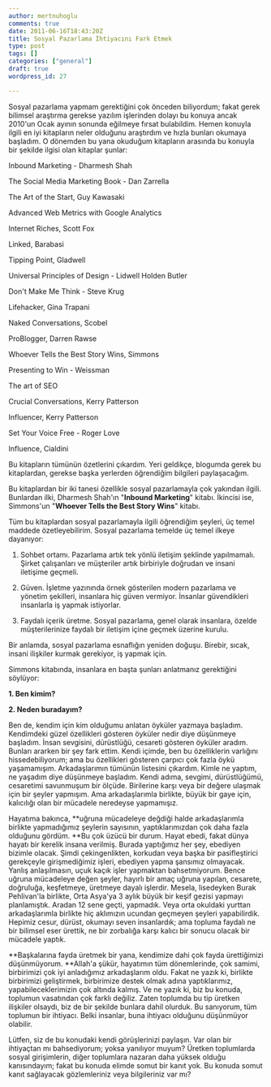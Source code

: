 ```yaml
---
author: mertnuhoglu
comments: true
date: 2011-06-16T18:43:20Z
title: Sosyal Pazarlama İhtiyacını Fark Etmek
type: post
tags: []
categories: ["general"]
draft: true
wordpress_id: 27

---
```


Sosyal pazarlama yapmam gerektiğini çok önceden biliyordum; fakat gerek bilimsel araştırma gerekse yazılım işlerinden dolayı bu konuya ancak 2010'un Ocak ayının sonunda eğilmeye fırsat bulabildim. Hemen konuyla ilgili en iyi kitapların neler olduğunu araştırdım ve hızla bunları okumaya başladım. O dönemden bu yana okuduğum kitapların arasında bu konuyla bir şekilde ilgisi olan kitaplar şunlar:

<!--more-->

Inbound Marketing - Dharmesh Shah

 

The Social Media Marketing Book - Dan Zarrella

 

The Art of the Start, Guy Kawasaki

 

Advanced Web Metrics with Google Analytics

 

Internet Riches, Scott Fox

 

Linked, Barabasi

 

Tipping Point, Gladwell

 

Universal Principles of Design - Lidwell Holden Butler

 

Don't Make Me Think - Steve Krug

 

Lifehacker, Gina Trapani

 

Naked Conversations, Scobel

 

ProBlogger, Darren Rawse

 

Whoever Tells the Best Story Wins, Simmons

 

Presenting to Win - Weissman

 

The art of SEO

 

Crucial Conversations, Kerry Patterson

 

Influencer, Kerry Patterson

 

Set Your Voice Free - Roger Love 

 

Influence, Cialdini 

 

Bu kitapların tümünün özetlerini çıkardım. Yeri geldikçe, blogumda gerek bu kitaplardan, gerekse başka yerlerden öğrendiğim bilgileri paylaşacağım. 

 

Bu kitaplardan bir iki tanesi özellikle sosyal pazarlamayla çok yakından ilgili. Bunlardan ilki, Dharmesh Shah'ın "**Inbound Marketing**" kitabı. İkincisi ise, Simmons'un "**Whoever Tells the Best Story Wins**" kitabı. 

 

Tüm bu kitaplardan sosyal pazarlamayla ilgili öğrendiğim şeyleri, üç temel maddede özetleyebilirim. Sosyal pazarlama temelde üç temel ilkeye dayanıyor:

 

1. Sohbet ortamı. Pazarlama artık tek yönlü iletişim şeklinde yapılmamalı. Şirket çalışanları ve müşteriler artık birbiriyle doğrudan ve insani iletişime geçmeli. 

 

2. Güven. İşletme yazınında örnek gösterilen modern pazarlama ve yönetim şekilleri, insanlara hiç güven vermiyor. İnsanlar güvendikleri insanlarla iş yapmak istiyorlar. 

 

3. Faydalı içerik üretme. Sosyal pazarlama, genel olarak insanlara, özelde müşterilerinize faydalı bir iletişim içine geçmek üzerine kurulu. 

 

Bir anlamda, sosyal pazarlama esnaflığın yeniden doğuşu. Birebir, sıcak, insani ilişkiler kurmak gerekiyor, iş yapmak için. 

 

Simmons kitabında, insanlara en başta şunları anlatmanız gerektiğini söylüyor:

 

**1. Ben kimim?**

 

**2. Neden buradayım?**

 

Ben de, kendim için kim olduğumu anlatan öyküler yazmaya başladım. Kendimdeki güzel özellikleri gösteren öyküler nedir diye düşünmeye başladım. İnsan sevgisini, dürüstlüğü, cesareti gösteren öyküler aradım. Bunları ararken bir şey fark ettim. Kendi içimde, ben bu özelliklerin varlığını hissedebiliyorum; ama bu özellikleri gösteren çarpıcı çok fazla öykü yaşamamışım. Arkadaşlarımın tümünün listesini çıkardım. Kimle ne yaptım, ne yaşadım diye düşünmeye başladım. Kendi adıma, sevgimi, dürüstlüğümü, cesaretimi savunmuşum bir ölçüde. Birilerine karşı veya bir değere ulaşmak için bir şeyler yapmışım. Ama arkadaşlarımla birlikte, büyük bir gaye için, kalıcılığı olan bir mücadele neredeyse yapmamışız. 

 

Hayatıma bakınca, **uğruna mücadeleye değdiği halde arkadaşlarımla birlikte yapmadığımız şeylerin sayısının, yaptıklarımızdan çok daha fazla olduğunu gördüm. **Bu çok üzücü bir durum. Hayat ebedi, fakat dünya hayatı bir kerelik insana verilmiş. Burada yaptığımız her şey, ebediyen bizimle olacak. Şimdi çekingenlikten, korkudan veya başka bir pasifleştirici gerekçeyle girişmediğimiz işleri, ebediyen yapma şansımız olmayacak. Yanlış anlaşılmasın, uçuk kaçık işler yapmaktan bahsetmiyorum. Bence uğruna mücadeleye değen şeyler, hayırlı bir amaç uğruna yapılan, cesarete, doğruluğa, keşfetmeye, üretmeye dayalı işlerdir. Mesela, lisedeyken Burak Pehlivan'la birlikte, Orta Asya'ya 3 aylık büyük bir keşif gezisi yapmayı planlamıştık. Aradan 12 sene geçti, yapmadık. Veya orta okuldaki yurttan arkadaşlarımla birlikte hiç aklımızın ucundan geçmeyen şeyleri yapabilirdik. Hepimiz cesur, dürüst, okumayı seven insanlardık; ama topluma faydalı ne bir bilimsel eser ürettik, ne bir zorbalığa karşı kalıcı bir sonucu olacak bir mücadele yaptık. 

 

**Başkalarına fayda üretmek bir yana, kendimize dahi çok fayda ürettiğimizi düşünmüyorum. **Allah'a şükür, hayatımın tüm dönemlerinde, çok samimi, birbirimizi çok iyi anladığımız arkadaşlarım oldu. Fakat ne yazık ki, birlikte birbirimizi geliştirmek, birbirimize destek olmak adına yaptıklarımız, yapabileceklerimizin çok altında kalmış. Ve ne yazık ki, biz bu konuda, toplumun vasatından çok farklı değiliz. Zaten toplumda bu tip üretken ilişkiler olsaydı, biz de bir şekilde bunlara dahil olurduk. Bu sanıyorum, tüm toplumun bir ihtiyacı. Belki insanlar, buna ihtiyacı olduğunu düşünmüyor olabilir. 

 

Lütfen, siz de bu konudaki kendi görüşlerinizi paylaşın. Var olan bir ihtiyaçtan mı bahsediyorum; yoksa yanılıyor muyum? Üretken toplumlarda sosyal girişimlerin, diğer toplumlara nazaran daha yüksek olduğu kanısındayım; fakat bu konuda elimde somut bir kanıt yok. Bu konuda somut kanıt sağlayacak gözlemleriniz veya bilgileriniz var mı?
